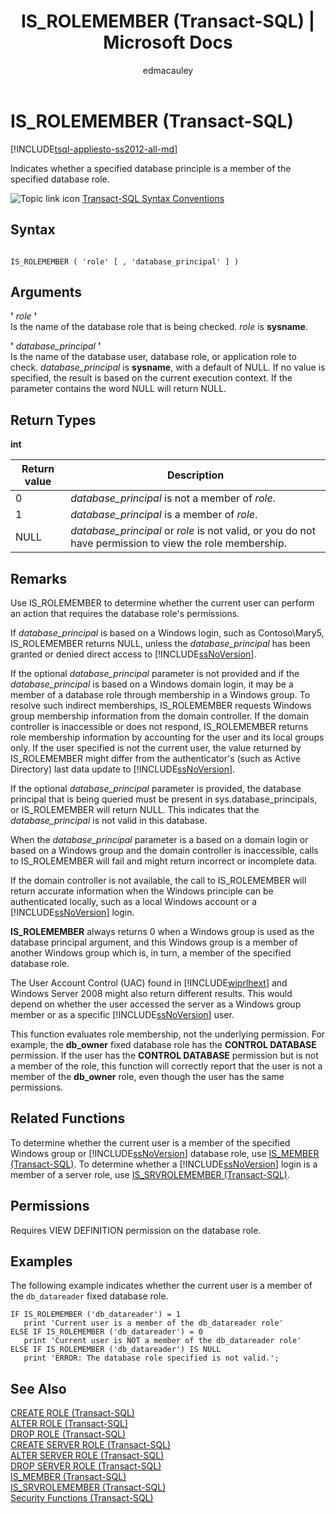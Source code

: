 ﻿---
title: "IS_ROLEMEMBER (Transact-SQL) | Microsoft Docs"
ms.custom: ""
ms.date: "03/14/2017"
ms.prod: sql
ms.prod_service: "database-engine, sql-database, sql-data-warehouse, pdw"
ms.reviewer: ""
ms.suite: "sql"
ms.technology: t-sql
ms.tgt_pltfrm: ""
ms.topic: "language-reference"
f1_keywords: 
  - "IS_ROLEMEMBER"
  - "IS_ROLEMEMBER_TSQL"
dev_langs: 
  - "TSQL"
helpviewer_keywords: 
  - "roles [SQL Server], members"
  - "IS_ROLEMEMBER function"
  - "members [SQL Server], verifying"
ms.assetid: 73efa688-ae91-4014-98bc-1cabe47321f7
caps.latest.revision: 18
author: edmacauley
ms.author: edmaca
manager: craigg
monikerRange: ">= aps-pdw-2016 || = azuresqldb-current || = azure-sqldw-latest || >= sql-server-2016 || = sqlallproducts-allversions"
---
# IS_ROLEMEMBER (Transact-SQL)
[!INCLUDE[tsql-appliesto-ss2012-all-md](../../includes/tsql-appliesto-ss2012-all-md.md)]

  Indicates whether a specified database principle is a member of the specified database role.  
  
 ![Topic link icon](../../database-engine/configure-windows/media/topic-link.gif "Topic link icon") [Transact-SQL Syntax Conventions](../../t-sql/language-elements/transact-sql-syntax-conventions-transact-sql.md)  
  
## Syntax  
  
```  
  
IS_ROLEMEMBER ( 'role' [ , 'database_principal' ] )  
```  
  
## Arguments  
 **'** *role* **'**  
 Is the name of the database role that is being checked. *role* is **sysname**.  
  
 **'** *database_principal* **'**  
 Is the name of the database user, database role, or application role to check. *database_principal* is **sysname**, with a default of NULL. If no value is specified, the result is based on the current execution context. If the parameter contains the word NULL will return NULL.  
  
## Return Types  
 **int**  
  
|Return value|Description|  
|------------------|-----------------|  
|0|*database_principal* is not a member of *role*.|  
|1|*database_principal* is a member of *role*.|  
|NULL|*database_principal* or *role* is not valid, or you do not have permission to view the role membership.|  
  
## Remarks  
 Use IS_ROLEMEMBER to determine whether the current user can perform an action that requires the database role's permissions.  
  
 If *database_principal* is based on a Windows login, such as Contoso\Mary5, IS_ROLEMEMBER returns NULL, unless the *database_principal* has been granted or denied direct access to [!INCLUDE[ssNoVersion](../../includes/ssnoversion-md.md)].  
  
 If the optional *database_principal* parameter is not provided and if the *database_principal* is based on a Windows domain login, it may be a member of a database role through membership in a Windows group. To resolve such indirect memberships, IS_ROLEMEMBER requests Windows group membership information from the domain controller. If the domain controller is inaccessible or does not respond, IS_ROLEMEMBER returns role membership information by accounting for the user and its local groups only. If the user specified is not the current user, the value returned by IS_ROLEMEMBER might differ from the authenticator's (such as Active Directory) last data update to [!INCLUDE[ssNoVersion](../../includes/ssnoversion-md.md)].  
  
 If the optional *database_principal* parameter is provided, the database principal that is being queried must be present in sys.database_principals, or IS_ROLEMEMBER will return NULL. This indicates that the *database_principal* is not valid in this database.  
  
 When the *database_principal* parameter is a based on a domain login or based on a Windows group and the domain controller is inaccessible, calls to IS_ROLEMEMBER will fail and might return incorrect or incomplete data.  
  
 If the domain controller is not available, the call to IS_ROLEMEMBER will return accurate information when the Windows principle can be authenticated locally, such as a local Windows account or a [!INCLUDE[ssNoVersion](../../includes/ssnoversion-md.md)] login.  
  
 **IS_ROLEMEMBER** always returns 0 when a Windows group is used as the database principal argument, and this Windows group is a member of another Windows group which is, in turn, a member of the specified database role.  
  
 The User Account Control (UAC) found in [!INCLUDE[wiprlhext](../../includes/wiprlhext-md.md)] and Windows Server 2008 might also return different results. This would depend on whether the user accessed the server as a Windows group member or as a specific [!INCLUDE[ssNoVersion](../../includes/ssnoversion-md.md)] user.  
  
 This function evaluates role membership, not the underlying permission. For example, the **db_owner** fixed database role has the **CONTROL DATABASE** permission. If the user has the **CONTROL DATABASE** permission but is not a member of the role, this function will correctly report that the user is not a member of the **db_owner** role, even though the user has the same permissions.  
  
## Related Functions  
 To determine whether the current user is a member of the specified Windows group or [!INCLUDE[ssNoVersion](../../includes/ssnoversion-md.md)] database role, use [IS_MEMBER &#40;Transact-SQL&#41;](../../t-sql/functions/is-member-transact-sql.md). To determine whether a [!INCLUDE[ssNoVersion](../../includes/ssnoversion-md.md)] login is a member of a server role, use [IS_SRVROLEMEMBER &#40;Transact-SQL&#41;](../../t-sql/functions/is-srvrolemember-transact-sql.md).  
  
## Permissions  
 Requires VIEW DEFINITION permission on the database role.  
  
## Examples  
 The following example indicates whether the current user is a member of the `db_datareader` fixed database role.  
  
```  
IF IS_ROLEMEMBER ('db_datareader') = 1  
   print 'Current user is a member of the db_datareader role'  
ELSE IF IS_ROLEMEMBER ('db_datareader') = 0  
   print 'Current user is NOT a member of the db_datareader role'  
ELSE IF IS_ROLEMEMBER ('db_datareader') IS NULL  
   print 'ERROR: The database role specified is not valid.';  
```  
  
## See Also  
 [CREATE ROLE &#40;Transact-SQL&#41;](../../t-sql/statements/create-role-transact-sql.md)   
 [ALTER ROLE &#40;Transact-SQL&#41;](../../t-sql/statements/alter-role-transact-sql.md)   
 [DROP ROLE &#40;Transact-SQL&#41;](../../t-sql/statements/drop-role-transact-sql.md)   
 [CREATE SERVER ROLE &#40;Transact-SQL&#41;](../../t-sql/statements/create-server-role-transact-sql.md)   
 [ALTER SERVER ROLE &#40;Transact-SQL&#41;](../../t-sql/statements/alter-server-role-transact-sql.md)   
 [DROP SERVER ROLE &#40;Transact-SQL&#41;](../../t-sql/statements/drop-server-role-transact-sql.md)   
 [IS_MEMBER &#40;Transact-SQL&#41;](../../t-sql/functions/is-member-transact-sql.md)   
 [IS_SRVROLEMEMBER &#40;Transact-SQL&#41;](../../t-sql/functions/is-srvrolemember-transact-sql.md)   
 [Security Functions &#40;Transact-SQL&#41;](../../t-sql/functions/security-functions-transact-sql.md)  
  
  

